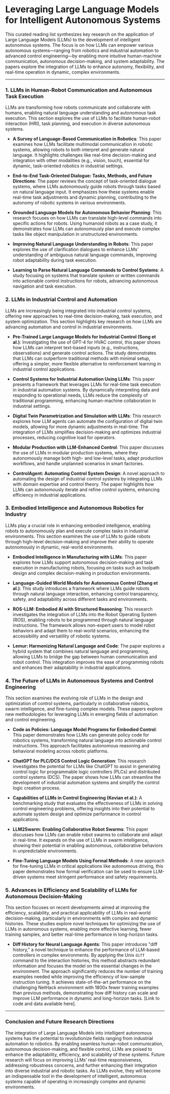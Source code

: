 # **Leveraging Large Language Models for Intelligent Autonomous Systems**

This curated reading list synthesizes key research on the application of Large Language Models (LLMs) to the development of intelligent autonomous systems. The focus is on how LLMs can empower various autonomous systems—ranging from robotics and industrial automation to advanced control engineering—by enabling more intuitive human-machine communication, autonomous decision-making, and system adaptability. The papers explore the integration of LLMs to enhance autonomy, flexibility, and real-time operation in dynamic, complex environments.

---

### **1. LLMs in Human-Robot Communication and Autonomous Task Execution**

LLMs are transforming how robots communicate and collaborate with humans, enabling natural language understanding and autonomous task execution. This section explores the use of LLMs to facilitate human-robot interaction (HRI), task planning, and execution in diverse autonomous systems.

- **A Survey of Language-Based Communication in Robotics**: This paper examines how LLMs facilitate multimodal communication in robotic systems, allowing robots to both interpret and generate natural language. It highlights challenges like real-time decision-making and integration with other modalities (e.g., vision, touch), essential for dynamic, task-oriented robotics in industrial settings.

- **End-to-End Task-Oriented Dialogue: Tasks, Methods, and Future Directions**: The paper reviews the concept of task-oriented dialogue systems, where LLMs autonomously guide robots through tasks based on natural language input. It emphasizes how these systems enable real-time task adjustments and dynamic planning, contributing to the autonomy of robotic systems in various environments.

- **Grounded Language Models for Autonomous Behavior Planning**: This research focuses on how LLMs can translate high-level commands into specific actions for robots. Using humanoid robots as a case study, it demonstrates how LLMs can autonomously plan and execute complex tasks like object manipulation in unstructured environments.

- **Improving Natural Language Understanding in Robots**: This paper explores the use of clarification dialogues to enhance LLMs’ understanding of ambiguous natural language commands, improving robot adaptability during task execution.

- **Learning to Parse Natural Language Commands to Control Systems**: A study focusing on systems that translate spoken or written commands into actionable control instructions for robots, advancing autonomous navigation and task execution.

### **2. LLMs in Industrial Control and Automation**

LLMs are increasingly being integrated into industrial control systems, offering new approaches to real-time decision-making, task execution, and system optimization. This section highlights key research on how LLMs are advancing automation and control in industrial environments.

- **Pre-Trained Large Language Models for Industrial Control (Song et al.)**: Investigating the use of GPT-4 for HVAC control, this paper shows how LLMs can interpret text-based inputs (e.g., instructions, observations) and generate control actions. The study demonstrates that LLMs can outperform traditional methods with minimal setup, offering a simpler, more flexible alternative to reinforcement learning in industrial control applications.

- **Control Systems for Industrial Automation Using LLMs**: This paper presents a framework that leverages LLMs for real-time task execution in industrial automation systems. By dynamically interpreting data and responding to operational needs, LLMs reduce the complexity of traditional programming, enhancing human-machine collaboration in industrial settings.

- **Digital Twin Parametrization and Simulation with LLMs**: This research explores how LLM agents can automate the configuration of digital twin models, allowing for more dynamic adjustments in real-time. The integration of LLMs simplifies decision-making and optimizes industrial processes, reducing cognitive load for operators.

- **Modular Production with LLM-Enhanced Control**: This paper discusses the use of LLMs in modular production systems, where they autonomously manage both high- and low-level tasks, adapt production workflows, and handle unplanned scenarios in smart factories.

- **ControlAgent: Automating Control System Design**: A novel approach to automating the design of industrial control systems by integrating LLMs with domain expertise and control theory. The paper highlights how LLMs can autonomously iterate and refine control systems, enhancing efficiency in industrial applications.

### **3. Embodied Intelligence and Autonomous Robotics for Industry**

LLMs play a crucial role in enhancing embodied intelligence, enabling robots to autonomously plan and execute complex tasks in industrial environments. This section examines the use of LLMs to guide robots through high-level decision-making and improve their ability to operate autonomously in dynamic, real-world environments.

- **Embodied Intelligence in Manufacturing with LLMs**: This paper explores how LLMs support autonomous decision-making and task execution in manufacturing robots, focusing on tasks such as toolpath design and complex decision-making in production environments.

- **Language-Guided World Models for Autonomous Control (Zhang et al.)**: This study introduces a framework where LLMs guide robots through natural language interaction, enhancing control transparency, safety, and adaptability across different tasks and environments.

- **ROS-LLM: Embodied AI with Structured Reasoning**: This research investigates the integration of LLMs into the Robot Operating System (ROS), enabling robots to be programmed through natural language instructions. The framework allows non-expert users to model robot behaviors and adapt them to real-world scenarios, enhancing the accessibility and versatility of robotic systems.

- **Lemur: Harmonizing Natural Language and Code**: The paper explores a hybrid system that combines natural language and programming, allowing LLMs to bridge the gap between human communication and robot control. This integration improves the ease of programming robots and enhances their adaptability in industrial applications.

### **4. The Future of LLMs in Autonomous Systems and Control Engineering**

This section examines the evolving role of LLMs in the design and optimization of control systems, particularly in collaborative robotics, swarm intelligence, and fine-tuning complex models. These papers explore new methodologies for leveraging LLMs in emerging fields of automation and control engineering.

- **Code as Policies: Language Model Programs for Embodied Control**: This paper demonstrates how LLMs can generate policy code for robotics systems, transforming natural language into actionable control instructions. This approach facilitates autonomous reasoning and behavioral modeling across robotic platforms.

- **ChatGPT for PLC/DCS Control Logic Generation**: This research investigates the potential for LLMs like ChatGPT to assist in generating control logic for programmable logic controllers (PLCs) and distributed control systems (DCS). The paper shows how LLMs can streamline the development of industrial automation systems and simplify the control logic creation process.

- **Capabilities of LLMs in Control Engineering (Kevian et al.)**: A benchmarking study that evaluates the effectiveness of LLMs in solving control engineering problems, offering insights into their potential to automate system design and optimize performance in control applications.

- **LLM2Swarm: Enabling Collaborative Robot Swarms**: This paper discusses how LLMs can enable robot swarms to collaborate and adapt in real-time. It expands on the use of LLMs in swarm intelligence, showing their potential in enabling autonomous, collaborative behaviors in unpredictable environments.

- **Fine-Tuning Language Models Using Formal Methods**: A new approach for fine-tuning LLMs in critical applications like autonomous driving, this paper demonstrates how formal verification can be used to ensure LLM-driven systems meet stringent performance and safety requirements.

### **5. Advances in Efficiency and Scalability of LLMs for Autonomous Decision-Making**

This section focuses on recent developments aimed at improving the efficiency, scalability, and practical applicability of LLMs in real-world decision-making, particularly in environments with complex and dynamic histories. These studies explore novel techniques for optimizing the use of LLMs in autonomous systems, enabling more effective learning, fewer training samples, and better real-time performance in long-horizon tasks.

- **Diff History for Neural Language Agents**: This paper introduces "diff history," a novel technique to enhance the performance of LLM-based controllers in complex environments. By applying the Unix `diff` command to the interaction histories, this method abstracts redundant information and focuses the model on the essential changes in the environment. The approach significantly reduces the number of training examples needed while improving the efficiency of low-sample instruction tuning. It achieves state-of-the-art performance on the challenging NetHack environment with 1800x fewer training examples than previous methods, demonstrating how diff history can scale and improve LLM performance in dynamic and long-horizon tasks. [Link to code and data available here].

---

### **Conclusion and Future Research Directions**

The integration of Large Language Models into intelligent autonomous systems has the potential to revolutionize fields ranging from industrial automation to robotics. By enabling seamless human-robot communication, autonomous decision-making, and flexible control, LLMs are poised to enhance the adaptability, efficiency, and scalability of these systems. Future research will focus on improving LLMs’ real-time responsiveness, addressing robustness concerns, and further enhancing their integration into diverse industrial and robotic tasks. As LLMs evolve, they will become an indispensable tool in the development of intelligent, autonomous systems capable of operating in increasingly complex and dynamic environments.
